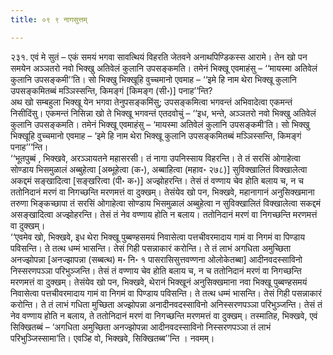 ```yaml
---
title: ०९ ९ नागसुत्तम्

---
```


२३१. एवं मे सुतं – एकं समयं भगवा सावत्थियं विहरति जेतवने अनाथपिण्डिकस्स आरामे। तेन खो पन समयेन अञ्ञतरो नवो भिक्खु अतिवेलं कुलानि उपसङ्कमति। तमेनं भिक्खू एवमाहंसु – ‘‘मायस्मा अतिवेलं कुलानि उपसङ्कमी’’ति। सो भिक्खु भिक्खूहि वुच्चमानो एवमाह – ‘‘इमे हि नाम थेरा भिक्खू कुलानि उपसङ्कमितब्बं मञ्ञिस्सन्ति, किमङ्गं [किमङ्ग (सी॰)] पनाह’’न्ति?  
अथ खो सम्बहुला भिक्खू येन भगवा तेनुपसङ्कमिंसु; उपसङ्कमित्वा भगवन्तं अभिवादेत्वा एकमन्तं निसीदिंसु। एकमन्तं निसिन्ना खो ते भिक्खू भगवन्तं एतदवोचुं – ‘‘इध, भन्ते, अञ्ञतरो नवो भिक्खु अतिवेलं कुलानि उपसङ्कमति। तमेनं भिक्खू एवमाहंसु – ‘मायस्मा अतिवेलं कुलानि उपसङ्कमी’ति। सो भिक्खु भिक्खूहि वुच्चमानो एवमाह – ‘इमे हि नाम थेरा भिक्खू कुलानि उपसङ्कमितब्बं मञ्ञिस्सन्ति, किमङ्गं पनाह’’’न्ति।  
‘‘भूतपुब्बं , भिक्खवे, अरञ्ञायतने महासरसी। तं नागा उपनिस्साय विहरन्ति। ते तं सरसिं ओगाहेत्वा सोण्डाय भिसमुळालं अब्बुहेत्वा [अब्भूहेत्वा (क॰), अब्बाहित्वा (महाव॰ २७८)] सुविक्खालितं विक्खालेत्वा अकद्दमं सङ्खादित्वा [सङ्खरित्वा (पी॰ क॰)] अज्झोहरन्ति। तेसं तं वण्णाय चेव होति बलाय च, न च ततोनिदानं मरणं वा निगच्छन्ति मरणमत्तं वा दुक्खम्। तेसंयेव खो पन, भिक्खवे, महानागानं अनुसिक्खमाना तरुणा भिङ्कच्छापा तं सरसिं ओगाहेत्वा सोण्डाय भिसमुळालं अब्बुहेत्वा न सुविक्खालितं विक्खालेत्वा सकद्दमं असङ्खादित्वा अज्झोहरन्ति। तेसं तं नेव वण्णाय होति न बलाय। ततोनिदानं मरणं वा निगच्छन्ति मरणमत्तं वा दुक्खम्।  
‘‘एवमेव खो, भिक्खवे, इध थेरा भिक्खू पुब्बण्हसमयं निवासेत्वा पत्तचीवरमादाय गामं वा निगमं वा पिण्डाय पविसन्ति। ते तत्थ धम्मं भासन्ति। तेसं गिही पसन्नाकारं करोन्ति। ते तं लाभं अगधिता अमुच्छिता अनज्झोपन्ना [अनज्झापन्ना (सब्बत्थ) म॰ नि॰ १ पासरासिसुत्तवण्णना ओलोकेतब्बा] आदीनवदस्साविनो निस्सरणपञ्ञा परिभुञ्जन्ति। तेसं तं वण्णाय चेव होति बलाय च, न च ततोनिदानं मरणं वा निगच्छन्ति मरणमत्तं वा दुक्खम्। तेसंयेव खो पन, भिक्खवे, थेरानं भिक्खूनं अनुसिक्खमाना नवा भिक्खू पुब्बण्हसमयं निवासेत्वा पत्तचीवरमादाय गामं वा निगमं वा पिण्डाय पविसन्ति। ते तत्थ धम्मं भासन्ति। तेसं गिही पसन्नाकारं करोन्ति। ते तं लाभं गधिता मुच्छिता अज्झोपन्ना अनादीनवदस्साविनो अनिस्सरणपञ्ञा परिभुञ्जन्ति। तेसं तं नेव वण्णाय होति न बलाय, ते ततोनिदानं मरणं वा निगच्छन्ति मरणमत्तं वा दुक्खम्। तस्मातिह, भिक्खवे, एवं सिक्खितब्बं – ‘अगधिता अमुच्छिता अनज्झोपन्ना आदीनवदस्साविनो निस्सरणपञ्ञा तं लाभं परिभुञ्जिस्सामा’ति। एवञ्हि वो, भिक्खवे, सिक्खितब्ब’’न्ति । नवमम्।  


